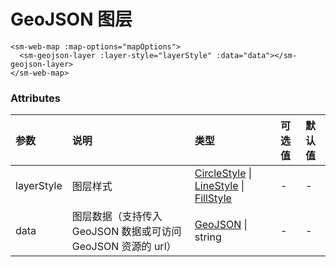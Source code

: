# GeoJSON 图层

<sm-iframe src="http://iclient.supermap.io/examples/component/components_geojson_vue.html"></sm-iframe>

```vue
<sm-web-map :map-options="mapOptions">
  <sm-geojson-layer :layer-style="layerStyle" :data="data"></sm-geojson-layer>
</sm-web-map>
```

### Attributes

| 参数       | 说明                                                           | 类型                                                                                                                                                                                          | 可选值 | 默认值 |
| :--------- | :------------------------------------------------------------- | :-------------------------------------------------------------------------------------------------------------------------------------------------------------------------------------------- | :----- | :----- |
| layerStyle | 图层样式                                                       | [CircleStyle](/zh/api/common-types/common-types.md#circlestyle) \| [LineStyle](/zh/api/common-types/common-types.md#linestyle) \| [FillStyle](/zh/api/common-types/common-types.md#fillstyle) | -      | -      |
| data       | 图层数据（支持传入 GeoJSON 数据或可访问 GeoJSON 资源的 url） | [GeoJSON](https://geojson.org/) \| string                                                                                                                                                     | -      | -      |
